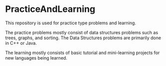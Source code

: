 # PracticeAndLearning
This repository is used for practice type problems and learning.

The practice problems mostly consist of data structures problems such as trees, graphs, and sorting.
The Data Structures problems are primarily done in C++ or Java.

The learning mostly consists of basic tutorial and mini-learning projects for new languages being
learned.
